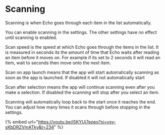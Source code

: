 # Scanning

Scanning is when Echo goes through each item in the list automatically.

You can enable scanning in the settings. The other settings have no effect until scanning is enabled.

Scan speed is the speed at which Echo goes through the items in the list. It is measured in seconds its the amount of time that Echo waits after reading an item before it moves on. For example if its set to 2 seconds it will read an item, wait to seconds then move onto the next item.

Scan on app launch means that the app will start automatically scanning as soon as the app is launched. If disabled it will not automatically start

Scan after selection means the app will continue scanning even after you make a selection. If disabled the scanning will stop after you select an item.

Scanning will automatically loop back to the start once it reaches the end. You can adjust how many times it scans through before stopping in the settings.

{% embed url="https://youtu.be/i5KYUj7epeo?si=vsy-sKbDRZVmATky&t=234" %}
